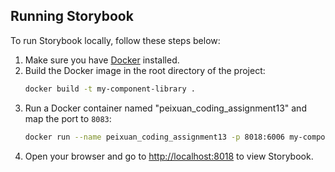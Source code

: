 ## Running Storybook

To run Storybook locally, follow these steps below:

1. Make sure you have [Docker](https://www.docker.com/get-started) installed.
2. Build the Docker image in the root directory of the project:
   ```bash
   docker build -t my-component-library .
   ```
3. Run a Docker container named "peixuan_coding_assignment13" and map the port to `8083`:
   ```bash
   docker run --name peixuan_coding_assignment13 -p 8018:6006 my-component-library
   ```
4. Open your browser and go to [http://localhost:8018](http://localhost:8083) to view Storybook.
